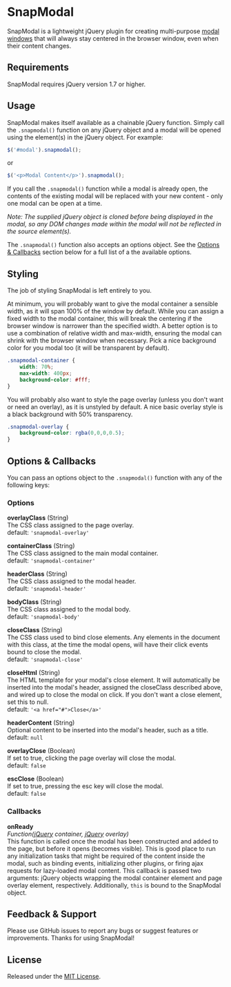 # SnapModal

SnapModal is a lightweight jQuery plugin for creating multi-purpose [modal windows](http://en.wikipedia.org/wiki/Modal_window) that will always stay centered in the browser window, even when their content changes.

## Requirements

SnapModal requires jQuery version 1.7 or higher.

## Usage

SnapModal makes itself available as a chainable jQuery function. Simply call the `.snapmodal()` function on any jQuery object and a modal will be opened using the element(s) in the jQuery object. For example:

```javascript
$('#modal').snapmodal();
```

or

```javascript
$('<p>Modal Content</p>').snapmodal();
```
If you call the `.snapmodal()` function while a modal is already open, the contents of the existing modal will be replaced with your new content - only one modal can be open at a time.

_Note: The supplied jQuery object is cloned before being displayed in the modal, so any DOM changes made within the modal will not be reflected in the source element(s)._

The `.snapmodal()` function also accepts an options object. See the [Options & Callbacks](#options) section below for a full list of a the available options.

## Styling

The job of styling SnapModal is left entirely to you.

At minimum, you will probably want to give the modal container a sensible width, as it will span 100% of the window by default. While you can assign a fixed width to the modal container, this will break the centering if the browser window is narrower than the specified width. A better option is to use a combination of relative width and max-width, ensuring the modal can shrink with the browser window when necessary. Pick a nice background color for you modal too (it will be transparent by default).

```css
.snapmodal-container {
	width: 70%;
	max-width: 400px;
	background-color: #fff;
}
```

You will probably also want to style the page overlay (unless you don't want or need an overlay), as it is unstyled by default. A nice basic overlay style is a black background with 50% transparency.

```css
.snapmodal-overlay {
	background-color: rgba(0,0,0,0.5);
}
```

<a name="options"></a>
## Options & Callbacks

You can pass an options object to the `.snapmodal()` function with any of the following keys:

### Options

**overlayClass** (String)<br />
The CSS class assigned to the page overlay.<br />
default: `'snapmodal-overlay'`

**containerClass** (String)<br />
The CSS class assigned to the main modal container.<br />
default: `'snapmodal-container'`

**headerClass** (String)<br />
The CSS class assigned to the modal header.<br />
default: `'snapmodal-header'`

**bodyClass** (String)<br />
The CSS class assigned to the modal body.<br />
default: `'snapmodal-body'`

**closeClass** (String)<br />
The CSS class used to bind close elements. Any elements in the document with this class, at the time the modal opens, will have their click events bound to close the modal.<br />
default: `'snapmodal-close'`

**closeHtml** (String)<br />
The HTML template for your modal's close element. It will automatically be inserted into the modal's header, assigned the closeClass described above, and wired up to close the modal on click. If you don't want a close element, set this to null.<br />
default: `'<a href="#">Close</a>'`

**headerContent** (String)<br />
Optional content to be inserted into the modal's header, such as a title.<br />
default: `null`

**overlayClose** (Boolean)<br />
If set to true, clicking the page overlay will close the modal.<br />
default: `false`

**escClose** (Boolean)<br />
If set to true, pressing the esc key will close the modal.<br />
default: `false`

### Callbacks

**onReady**<br />_Function([jQuery](http://api.jquery.com/jQuery/) container, [jQuery](http://api.jquery.com/jQuery/) overlay)_<br />
This function is called once the modal has been constructed and added to the page, but before it opens (becomes visible). This is good place to run any initialization tasks that might be required of the content inside the modal, such as binding events, initializing other plugins, or firing ajax requests for lazy-loaded modal content. This callback is passed two arguments: jQuery objects wrapping the modal container element and page overlay element, respectively. Additionally, `this` is bound to the SnapModal object.

## Feedback & Support

Please use GitHub issues to report any bugs or suggest features or improvements. Thanks for using SnapModal!

## License

Released under the [MIT License](http://www.opensource.org/licenses/mit-license.php).

